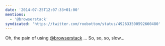 ```yaml
---
date: '2014-07-25T12:07:33+01:00'
mentions:
  - '@browserstack'
syndicated: 'https://twitter.com/roobottom/status/492633500592660480'
---
```

Oh, the pain of using [@browserstack](https://twitter.com/@browserstack) … So, so, so, slow…

